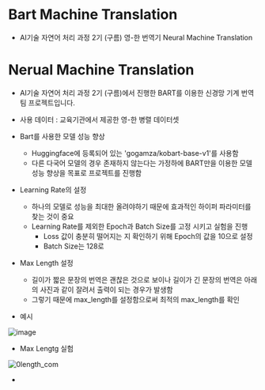 # Bart Machine Translation
- AI기술 자연어 처리 과정 2기 (구름)
  영-한 번역기 Neural Machine Translation
 
# Nerual Machine Translation
- AI기술 자연어 처리 과정 2기 (구름)에서 진행한 BART를 이용한 신경망 기계 번역 팀 프로젝트입니다.
- 사용 데이터 : 교육기관에서 제공한 영-한 병렬 데이터셋
- Bart를 사용한 모델 성능 향상
  - Huggingface에 등록되어 있는 'gogamza/kobart-base-v1'를 사용함
  - 다른 다국어 모델의 경우 존재하지 않는다는 가정하에 BART만을 이용한 모델 성능 향상을 목표로 프로젝트를 진행함
- Learning Rate의 설정
  - 하나의 모델로 성능을 최대한 올려야하기 때문에 효과적인 하이퍼 파라미터를 찾는 것이 중요
  - Learning Rate를 제외한 Epoch과 Batch Size를 고정 시키고 실험을 진행
      - Loss 값이 충분히 떨어지는 지 확인하기 위해 Epoch의 값을 10으로 설정
      - Batch Size는 128로 
- Max Length 설정
  - 길이가 짧은 문장의 번역은 괜찮은 것으로 보이나 길이가 긴 문장의 번역은 아래의 사진과 같이 잘려서 출력이 되는 경우가 발생함
  -  그렇기 때문에 max_length를 설정함으로써 최적의 max_length를 확인

- 예시

![image](https://user-images.githubusercontent.com/89580953/159667570-336c61d2-3356-4522-b49d-1681d8b94a65.png)

- Max Lengtg 실험


![0length_com](https://user-images.githubusercontent.com/89580953/159668501-215b1f06-7fe8-4f1f-b5de-2763db7c7526.png)

-

